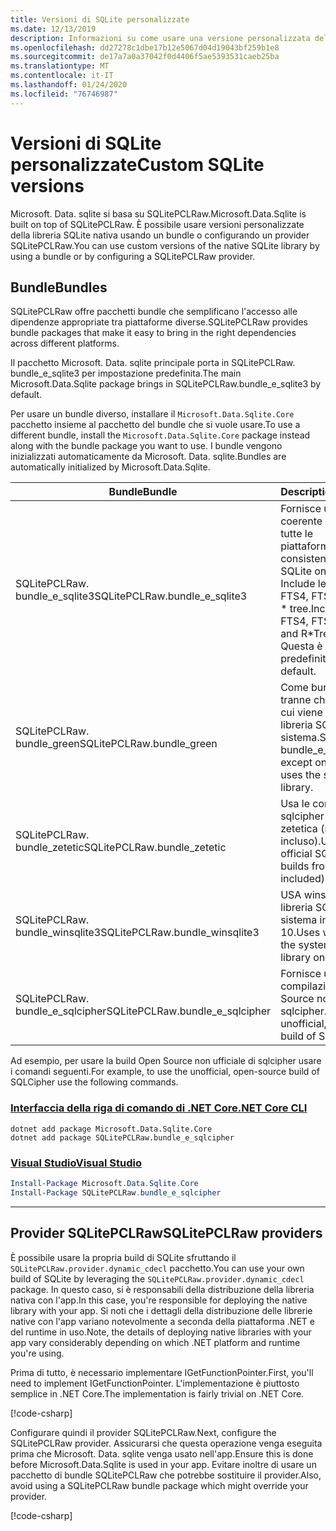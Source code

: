 ```yaml
---
title: Versioni di SQLite personalizzate
ms.date: 12/13/2019
description: Informazioni su come usare una versione personalizzata della libreria SQLite nativa.
ms.openlocfilehash: dd27278c1dbe17b12e5067d04d19043bf259b1e8
ms.sourcegitcommit: de17a7a0a37042f0d4406f5ae5393531caeb25ba
ms.translationtype: MT
ms.contentlocale: it-IT
ms.lasthandoff: 01/24/2020
ms.locfileid: "76746987"
---
```

# <a name="custom-sqlite-versions"></a><span data-ttu-id="fc304-103">Versioni di SQLite personalizzate</span><span class="sxs-lookup"><span data-stu-id="fc304-103">Custom SQLite versions</span></span>

<span data-ttu-id="fc304-104">Microsoft. Data. sqlite si basa su SQLitePCLRaw.</span><span class="sxs-lookup"><span data-stu-id="fc304-104">Microsoft.Data.Sqlite is built on top of SQLitePCLRaw.</span></span> <span data-ttu-id="fc304-105">È possibile usare versioni personalizzate della libreria SQLite nativa usando un bundle o configurando un provider SQLitePCLRaw.</span><span class="sxs-lookup"><span data-stu-id="fc304-105">You can use custom versions of the native SQLite library by using a bundle or by configuring a SQLitePCLRaw provider.</span></span>

## <a name="bundles"></a><span data-ttu-id="fc304-106">Bundle</span><span class="sxs-lookup"><span data-stu-id="fc304-106">Bundles</span></span>

<span data-ttu-id="fc304-107">SQLitePCLRaw offre pacchetti bundle che semplificano l'accesso alle dipendenze appropriate tra piattaforme diverse.</span><span class="sxs-lookup"><span data-stu-id="fc304-107">SQLitePCLRaw provides bundle packages that make it easy to bring in the right dependencies across different platforms.</span></span>

<span data-ttu-id="fc304-108">Il pacchetto Microsoft. Data. sqlite principale porta in SQLitePCLRaw. bundle_e_sqlite3 per impostazione predefinita.</span><span class="sxs-lookup"><span data-stu-id="fc304-108">The main Microsoft.Data.Sqlite package brings in SQLitePCLRaw.bundle_e_sqlite3 by default.</span></span>

<span data-ttu-id="fc304-109">Per usare un bundle diverso, installare il `Microsoft.Data.Sqlite.Core` pacchetto insieme al pacchetto del bundle che si vuole usare.</span><span class="sxs-lookup"><span data-stu-id="fc304-109">To use a different bundle, install the `Microsoft.Data.Sqlite.Core` package instead along with the bundle package you want to use.</span></span> <span data-ttu-id="fc304-110">I bundle vengono inizializzati automaticamente da Microsoft. Data. sqlite.</span><span class="sxs-lookup"><span data-stu-id="fc304-110">Bundles are automatically initialized by Microsoft.Data.Sqlite.</span></span>

| <span data-ttu-id="fc304-111">Bundle</span><span class="sxs-lookup"><span data-stu-id="fc304-111">Bundle</span></span> | <span data-ttu-id="fc304-112">Description</span><span class="sxs-lookup"><span data-stu-id="fc304-112">Description</span></span> |
| --- | --- |
| <span data-ttu-id="fc304-113">SQLitePCLRaw. bundle_e_sqlite3</span><span class="sxs-lookup"><span data-stu-id="fc304-113">SQLitePCLRaw.bundle_e_sqlite3</span></span> | <span data-ttu-id="fc304-114">Fornisce una versione coerente di SQLite su tutte le piattaforme.</span><span class="sxs-lookup"><span data-stu-id="fc304-114">Provides a consistent version of SQLite on all platforms.</span></span> <span data-ttu-id="fc304-115">Include le estensioni FTS4, FTS5, JSON1 e R \* tree.</span><span class="sxs-lookup"><span data-stu-id="fc304-115">Includes the FTS4, FTS5, JSON1, and R\*Tree extensions.</span></span> <span data-ttu-id="fc304-116">Questa è la modalità predefinita.</span><span class="sxs-lookup"><span data-stu-id="fc304-116">This is the default.</span></span> |
| <span data-ttu-id="fc304-117">SQLitePCLRaw. bundle_green</span><span class="sxs-lookup"><span data-stu-id="fc304-117">SQLitePCLRaw.bundle_green</span></span> | <span data-ttu-id="fc304-118">Come bundle_e_sqlite3, tranne che per iOS in cui viene usata la libreria SQLite di sistema.</span><span class="sxs-lookup"><span data-stu-id="fc304-118">Same as bundle_e_sqlite3, except on iOS where it uses the system SQLite library.</span></span> |
| <span data-ttu-id="fc304-119">SQLitePCLRaw. bundle_zetetic</span><span class="sxs-lookup"><span data-stu-id="fc304-119">SQLitePCLRaw.bundle_zetetic</span></span> | <span data-ttu-id="fc304-120">Usa le compilazioni sqlcipher ufficiali da zetetica (non incluso).</span><span class="sxs-lookup"><span data-stu-id="fc304-120">Uses the official SQLCipher builds from Zetetic (not included).</span></span> |
| <span data-ttu-id="fc304-121">SQLitePCLRaw. bundle_winsqlite3</span><span class="sxs-lookup"><span data-stu-id="fc304-121">SQLitePCLRaw.bundle_winsqlite3</span></span> | <span data-ttu-id="fc304-122">USA winsqlite3. dll, la libreria SQLite di sistema in Windows 10.</span><span class="sxs-lookup"><span data-stu-id="fc304-122">Uses winsqlite3.dll, the system SQLite library on Windows 10.</span></span> |
| <span data-ttu-id="fc304-123">SQLitePCLRaw. bundle_e_sqlcipher</span><span class="sxs-lookup"><span data-stu-id="fc304-123">SQLitePCLRaw.bundle_e_sqlcipher</span></span> | <span data-ttu-id="fc304-124">Fornisce una compilazione Open Source non ufficiale di sqlcipher.</span><span class="sxs-lookup"><span data-stu-id="fc304-124">Provides an unofficial, open-source build of SQLCipher.</span></span> |

<span data-ttu-id="fc304-125">Ad esempio, per usare la build Open Source non ufficiale di sqlcipher usare i comandi seguenti.</span><span class="sxs-lookup"><span data-stu-id="fc304-125">For example, to use the unofficial, open-source build of SQLCipher use the following commands.</span></span>

### <a name="net-core-cli"></a>[<span data-ttu-id="fc304-126">Interfaccia della riga di comando di .NET Core</span><span class="sxs-lookup"><span data-stu-id="fc304-126">.NET Core CLI</span></span>](#tab/netcore-cli)

```dotnetcli
dotnet add package Microsoft.Data.Sqlite.Core
dotnet add package SQLitePCLRaw.bundle_e_sqlcipher
```

### <a name="visual-studio"></a>[<span data-ttu-id="fc304-127">Visual Studio</span><span class="sxs-lookup"><span data-stu-id="fc304-127">Visual Studio</span></span>](#tab/visual-studio)

``` PowerShell
Install-Package Microsoft.Data.Sqlite.Core
Install-Package SQLitePCLRaw.bundle_e_sqlcipher
```

---

## <a name="sqlitepclraw-providers"></a><span data-ttu-id="fc304-128">Provider SQLitePCLRaw</span><span class="sxs-lookup"><span data-stu-id="fc304-128">SQLitePCLRaw providers</span></span>

<span data-ttu-id="fc304-129">È possibile usare la propria build di SQLite sfruttando il `SQLitePCLRaw.provider.dynamic_cdecl` pacchetto.</span><span class="sxs-lookup"><span data-stu-id="fc304-129">You can use your own build of SQLite by leveraging the `SQLitePCLRaw.provider.dynamic_cdecl` package.</span></span> <span data-ttu-id="fc304-130">In questo caso, si è responsabili della distribuzione della libreria nativa con l'app.</span><span class="sxs-lookup"><span data-stu-id="fc304-130">In this case, you're responsible for deploying the native library with your app.</span></span> <span data-ttu-id="fc304-131">Si noti che i dettagli della distribuzione delle librerie native con l'app variano notevolmente a seconda della piattaforma .NET e del runtime in uso.</span><span class="sxs-lookup"><span data-stu-id="fc304-131">Note, the details of deploying native libraries with your app vary considerably depending on which .NET platform and runtime you're using.</span></span>

<span data-ttu-id="fc304-132">Prima di tutto, è necessario implementare IGetFunctionPointer.</span><span class="sxs-lookup"><span data-stu-id="fc304-132">First, you'll need to implement IGetFunctionPointer.</span></span> <span data-ttu-id="fc304-133">L'implementazione è piuttosto semplice in .NET Core.</span><span class="sxs-lookup"><span data-stu-id="fc304-133">The implementation is fairly trivial on .NET Core.</span></span>

[!code-csharp[](../../../../samples/snippets/standard/data/sqlite/SystemLibrarySample/Program.cs?name=snippet_NativeLibraryAdapter)]

<span data-ttu-id="fc304-134">Configurare quindi il provider SQLitePCLRaw.</span><span class="sxs-lookup"><span data-stu-id="fc304-134">Next, configure the SQLitePCLRaw provider.</span></span> <span data-ttu-id="fc304-135">Assicurarsi che questa operazione venga eseguita prima che Microsoft. Data. sqlite venga usato nell'app.</span><span class="sxs-lookup"><span data-stu-id="fc304-135">Ensure this is done before Microsoft.Data.Sqlite is used in your app.</span></span> <span data-ttu-id="fc304-136">Evitare inoltre di usare un pacchetto di bundle SQLitePCLRaw che potrebbe sostituire il provider.</span><span class="sxs-lookup"><span data-stu-id="fc304-136">Also, avoid using a SQLitePCLRaw bundle package which might override your provider.</span></span>

[!code-csharp[](../../../../samples/snippets/standard/data/sqlite/SystemLibrarySample/Program.cs?name=snippet_SetProvider)]
